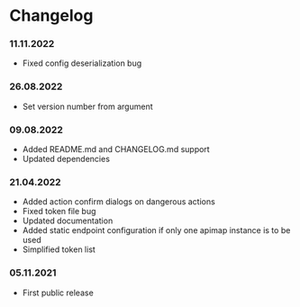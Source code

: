 Changelog
===

### 11.11.2022
- Fixed config deserialization bug

### 26.08.2022
- Set version number from argument

### 09.08.2022
- Added README.md and CHANGELOG.md support
- Updated dependencies 

### 21.04.2022
- Added action confirm dialogs on dangerous actions
- Fixed token file bug
- Updated documentation
- Added static endpoint configuration if only one apimap instance is to be used
- Simplified token list

### 05.11.2021 
- First public release